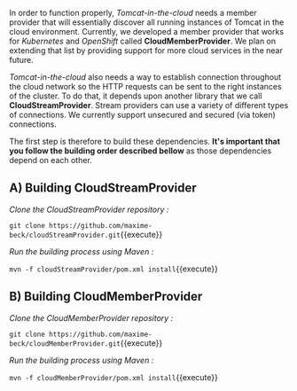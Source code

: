 In order to function properly, _Tomcat-in-the-cloud_ needs a member provider that will essentially discover all running instances of Tomcat in the cloud environment. Currently, we developed a member provider that works for _Kubernetes_ and _OpenShift_ called **CloudMemberProvider**. We plan on extending that list by providing support for more cloud services in the near future.

_Tomcat-in-the-cloud_ also needs a way to establish connection throughout the cloud network so the HTTP requests can be sent to the right instances of the cluster. To do that, it depends upon another library that we call **CloudStreamProvider**. Stream providers can use a variety of different types of connections. We currently support unsecured and secured (via token) connections.

The first step is therefore to build these dependencies. **It's important that you follow the building order described bellow** as those dependencies depend on each other.

## A) Building CloudStreamProvider
*Clone the CloudStreamProvider repository :*

`git clone https://github.com/maxime-beck/cloudStreamProvider.git`{{execute}}

*Run the building process using Maven :*

`mvn -f cloudStreamProvider/pom.xml install`{{execute}}

## B) Building CloudMemberProvider
*Clone the CloudMemberProvider repository :*

`git clone https://github.com/maxime-beck/cloudMemberProvider.git`{{execute}}

*Run the building process using Maven :*

`mvn -f cloudMemberProvider/pom.xml install`{{execute}}
